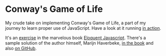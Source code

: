 # Conway's Game of Life

My crude take on implementing Conway's Game of Life, a part of my journey to
learn proper use of JavaScript. Have a look at it running [in
action](http://home.anothernode.com/conway).

It's an [exercise](http://eloquentjavascript.net/18_http.html#i_XyKQVmCbTN) in
the marvelous book [Eloquent Javascript](http://eloquentjavascript.net). There's
a sample solution of the author himself, Marijn Haverbeke, [in the
book](http://eloquentjavascript.net/code/#18.3) and also [on
GitHub](https://github.com/marijnh/Eloquent-JavaScript/blob/master/code/solutions/18_3_conways_game_of_life.html).